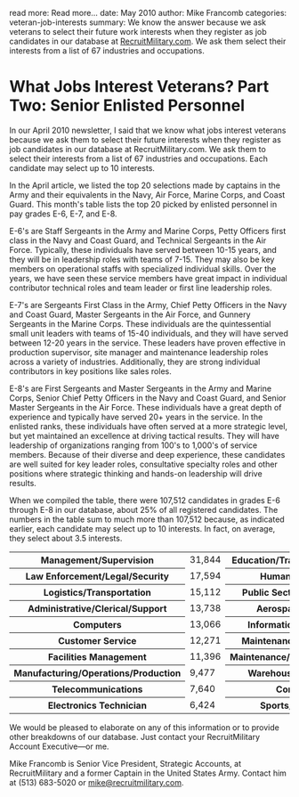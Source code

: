 read more: Read more&hellip;
date: May 2010
author: Mike Francomb
categories: veteran-job-interests
summary: We know the answer because we ask veterans to select their future work interests when they register as job candidates in our database at [RecruitMilitary.com](http://recruitmilitary.com "RecruitMilitary.com"). We ask them select their interests from a list of 67 industries and occupations.

# What Jobs Interest Veterans? Part Two: Senior Enlisted Personnel

In our April 2010 newsletter, I said that we know what jobs interest veterans because we ask them to select their future interests when they register as job candidates in our database at RecruitMilitary.com. We ask them to select their interests from a list of 67 industries and occupations. Each candidate may select up to 10 interests.

In the April article, we listed the top 20 selections made by captains in the Army and their equivalents in the Navy, Air Force, Marine Corps, and Coast Guard. This month's table lists the top 20 picked by  enlisted personnel in pay grades E-6, E-7, and E-8. 

E-6's are Staff Sergeants in the Army and Marine Corps, Petty Officers first class in the Navy and Coast Guard, and Technical Sergeants in the Air Force.  Typically, these individuals have served between 10-15 years, and they will be in leadership roles with teams of 7-15.  They may also be key members on operational staffs with specialized individual skills.  Over the years, we have seen these service members have great impact in individual contributor technical roles and team leader or first line leadership roles.

E-7's are Sergeants First Class in the Army, Chief Petty Officers in the Navy and Coast Guard, Master Sergeants in the Air Force, and Gunnery Sergeants in the Marine Corps.  These individuals are the quintessential small unit leaders with teams of 15-40 individuals, and they will have served between 12-20 years in the service.  These leaders have proven effective in production supervisor, site manager and maintenance leadership roles across a variety of industries.  Additionally, they are strong individual contributors in key positions like sales roles.

E-8's are First Sergeants and Master Sergeants in the Army and Marine Corps, Senior Chief Petty Officers in the Navy and Coast Guard, and Senior Master Sergeants in the Air Force.  These individuals have a great depth of experience and typically have served 20+ years in the service.  In the enlisted ranks, these individuals have often served at a more strategic level, but yet maintained an excellence at driving tactical results.  They will have leadership of organizations ranging from 100's to 1,000's of service members.  Because of their diverse and deep experience, these candidates are well suited for key leader roles, consultative specialty roles and other positions where strategic thinking and hands-on leadership will drive results.

When we compiled the table, there were 107,512 candidates in grades E-6 through E-8 in our database, about 25% of all registered candidates. The numbers in the table sum to much more than 107,512 because, as indicated earlier, each candidate may select up to 10 interests. In fact, on average, they select about 3.5 interests. 

<table class="job-interest" cellspacing="0" cellpadding="0">
  <tr>
    <th>
      Management/Supervision
    </th>
    <td class="pad right">
      31,844
    </td>
    <th>
      Education/Training/Counseling
    </th>
    <td>
      22,532
    </td>
  </tr>
  <tr>
    <th>
      Law Enforcement/Legal/Security
    </th>
    <td class="pad right">
      17,594
    </td>
    <th>
      Human Resources
    </th>
    <td>
      16,465
    </td>
  </tr>
  <tr>
    <th>
      Logistics/Transportation
    </th>
    <td class="pad right">
      15,112
    </td>
    <th>
      Public Sector/Government
    </th>
    <td>
      14,943
    </td>
  </tr>
  <tr>
    <th>
      Administrative/Clerical/Support
    </th>
    <td class="pad right">
      13,738
    </td>
    <th>
      Aerospace/Defense
    </th>
    <td>
      13,383
    </td>
  </tr>
  <tr>
    <th>
      Computers
    </th>
    <td class="pad right">
      13,066
    </td>
    <th>
      Information Technology
    </th>
    <td>
      12,945
    </td>
  </tr>
  <tr>
    <th>
      Customer Service
    </th>
    <td class="pad right">
      12,271
    </td>
    <th>
      Maintenance Management
    </th>
    <td>
      12,559
    </td>
  </tr>
  <tr>
    <th>
      Facilities Management
    </th>
    <td class="pad right">
      11,396
    </td>
    <th>
      Maintenance/Installation/Repair
    </th>
    <td>
      10,068
    </td>
  </tr>
  <tr>
    <th>
      Manufacturing/Operations/Production
    </th>
    <td class="pad right">
      9,477
    </td>
    <th>
      Warehouse/Distribution
    </th>
    <td>
      8,888
    </td>
  </tr>
  <tr>
    <th>
      Telecommunications
    </th>
    <td class="pad right">
      7,640
    </td>
    <th>
      Consulting
    </th>
    <td>
      7,595
    </td>
  </tr>
  <tr>
    <th>
      Electronics Technician
    </th>
    <td class="pad right">
      6,424
    </td>
    <th>
      Sports/Recreation
    </th>
    <td>
      6,048
    </td>
  </tr>
</table>

We would be pleased to elaborate on any of this information or to provide other breakdowns of our database. Just contact your RecruitMilitary Account Executive—or me.

<p class="author">Mike Francomb is Senior Vice President, Strategic Accounts, at RecruitMilitary and a former Captain in the United States Army. Contact him at (513) 683-5020 or <a href="mailto:&#x6D;&#x69;&#x6B;&#x65;&#x40;&#x72;&#x65;&#x63;&#x72;&#x75;&#x69;&#x74;&#x6D;&#x69;&#x6C;&#x69;&#x74;&#x61;&#x72;&#x79;&#x2E;&#x63;&#x6F;&#x6D;" title="Email &#x6D;&#x69;&#x6B;&#x65;&#x40;&#x72;&#x65;&#x63;&#x72;&#x75;&#x69;&#x74;&#x6D;&#x69;&#x6C;&#x69;&#x74;&#x61;&#x72;&#x79;&#x2E;&#x63;&#x6F;&#x6D;">&#x6D;&#x69;&#x6B;&#x65;&#x40;&#x72;&#x65;&#x63;&#x72;&#x75;&#x69;&#x74;&#x6D;&#x69;&#x6C;&#x69;&#x74;&#x61;&#x72;&#x79;&#x2E;&#x63;&#x6F;&#x6D;</a>.</p>
